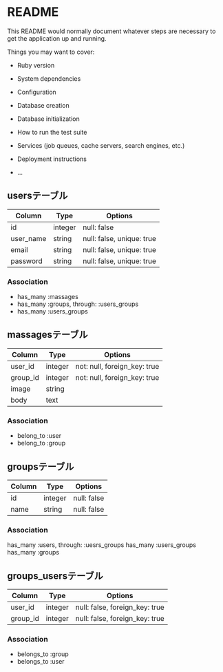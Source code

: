 # README

This README would normally document whatever steps are necessary to get the
application up and running.

Things you may want to cover:

* Ruby version

* System dependencies

* Configuration

* Database creation

* Database initialization

* How to run the test suite

* Services (job queues, cache servers, search engines, etc.)

* Deployment instructions

* ...

## usersテーブル

|Column|Type|Options|
|------|----|-------|
|id|integer|null: false|
|user_name|string|null: false, unique: true|
|email|string|null: false, unique: true|
|password|string|null: false, unique: true|

### Association
- has_many :massages
- has_many :groups, through: :users_groups
- has_many :users_groups

## massagesテーブル

|Column|Type|Options|
|------|----|-------|
|user_id|integer|not: null, foreign_key: true|
|group_id|integer|not: null, foreign_key: true|
|image|string|
|body|text|

### Association
- belong_to :user
- belong_to :group

## groupsテーブル

|Column|Type|Options|
|------|----|-------|
|id|integer|null: false|
|name|string|null: false|

### Association
has_many :users, through: :uesrs_groups
has_many :users_groups
has_many :groups

## groups_usersテーブル

|Column|Type|Options|
|------|----|-------|
|user_id|integer|null: false, foreign_key: true|
|group_id|integer|null: false, foreign_key: true|

### Association
- belongs_to :group
- belongs_to :user
